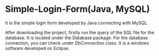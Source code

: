 # Simple-Login-Form(Java, MySQL)

It is the simple login form developed by Java connecting with MySQL.

After downloading the project, firstly run the query of the SQL file for the database. It is located under the Database package. For the database connection, you can check under DbConnection class. It is a windows software developed on Eclipse.
